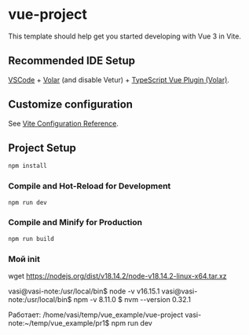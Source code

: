 # vue-project

This template should help get you started developing with Vue 3 in Vite.

## Recommended IDE Setup

[VSCode](https://code.visualstudio.com/) + [Volar](https://marketplace.visualstudio.com/items?itemName=Vue.volar) (and disable Vetur) + [TypeScript Vue Plugin (Volar)](https://marketplace.visualstudio.com/items?itemName=Vue.vscode-typescript-vue-plugin).

## Customize configuration

See [Vite Configuration Reference](https://vitejs.dev/config/).

## Project Setup

```sh
npm install
```

### Compile and Hot-Reload for Development

```sh
npm run dev
```

### Compile and Minify for Production

```sh
npm run build
```

### Мой init

wget https://nodejs.org/dist/v18.14.2/node-v18.14.2-linux-x64.tar.xz

vasi@vasi-note:/usr/local/bin$ node -v
v16.15.1
vasi@vasi-note:/usr/local/bin$ npm -v
8.11.0
$ nvm --version
0.32.1

Работает:
/home/vasi/temp/vue_example/vue-project
vasi-note:~/temp/vue_example/pr1$ npm run dev
